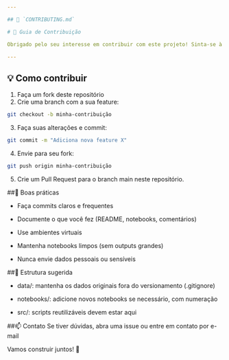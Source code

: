```yaml
---

## 📄 `CONTRIBUTING.md`

# 🤝 Guia de Contribuição

Obrigado pelo seu interesse em contribuir com este projeto! Sinta-se à vontade para colaborar, enviar sugestões ou reportar bugs.

---
```


## 💡 Como contribuir

1. Faça um fork deste repositório
2. Crie uma branch com a sua feature:
```bash
git checkout -b minha-contribuição
```
3. Faça suas alterações e commit:
```bash
git commit -m "Adiciona nova feature X"
```
4. Envie para seu fork:
```bash
git push origin minha-contribuição
```
5. Crie um Pull Request para o branch main neste repositório.

##🧼 Boas práticas
- Faça commits claros e frequentes

- Documente o que você fez (README, notebooks, comentários)

- Use ambientes virtuais

- Mantenha notebooks limpos (sem outputs grandes)

- Nunca envie dados pessoais ou sensíveis

##📂 Estrutura sugerida
- data/: mantenha os dados originais fora do versionamento (.gitignore)

- notebooks/: adicione novos notebooks se necessário, com numeração

- src/: scripts reutilizáveis devem estar aqui

##📫 Contato
Se tiver dúvidas, abra uma issue ou entre em contato por e-mail

Vamos construir juntos! 🚀
